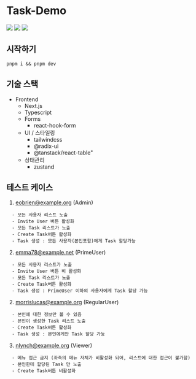 # Task-Demo

<img src="https://img.shields.io/badge/Next.js-061629?style=flat-square&logo=Next.js&logoColor=white"/> <img src="https://img.shields.io/badge/Typescript-127EFA?style=flat-square&logo=Typescript&logoColor=white"/> <img src="https://img.shields.io/badge/Tailwindcss-38bdf8?style=flat-square&logo=Tailwindcss&logoColor=white"/>

## 시작하기

`pnpm i && pnpm dev`

## 기술 스택

- Frontend
  - Next.js
  - Typescript
  - Forms
    - react-hook-form
  - UI / 스타일링
    - tailwindcss
    - @radix-ui
    - @tanstack/react-table"
  - 상태관리
    - zustand

## 테스트 케이스

1. eobrien@example.org (Admin)

```
  - 모든 사용자 리스트 노출
  - Invite User 버튼 활성화
  - 모든 Task 리스트가 노출
  - Create Task버튼 활성화
  - Task 생성 : 모든 사용자(본인포함)에게 Task 할당가능
```

2. emma78@example.net (PrimeUser)

```
  - 모든 사용자 리스트가 노출
  - Invite User 버튼 비 활성화
  - 모든 Task 리스트가 노출
  - Create Task버튼 활성화
  - Task 생성 : PrimeUser 이하의 사용자에게 Task 할당 가능
```

2. morrislucas@example.org (RegularUser)

```
  - 본인에 대한 정보만 볼 수 있음
  - 본인이 생성한 Task 리스트 노출
  - Create Task버튼 활성화
  - Task 생성 : 본인에게만 Task 할당 가능
```

3. nlynch@example.org (Viewer)

```
  - 메뉴 접근 금지 (좌측의 메뉴 자체가 비활성화 되어, 리스트에 대한 접근이 불가함)
  - 본인한테 할당된 Task 만 노출
  - Create Task버튼 비활성화
```
